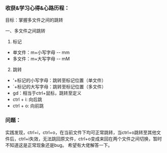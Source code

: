 ### 收获&学习心得&心路历程：

目标：掌握多⽂件之间的跳转

一、多文件之间跳转

1. 标记

  - 单文件：m+小写字母 -- mm
  - 多文件：m+大写字母 -- mM

2. 跳转

  - '+标记的小写字母：跳转至标记位置（单文件）
  - `+标记的大写字母：跳转至标记位置（多文件）
  - gd：相当于ctrl+鼠标，跳转至定义
  - ctrl + i: 向后跳
  - ctrl + o: 向前跳

### 问题：

实践发现，ctrl+i，ctrl+o，在当前文件下均可正常跳转，当ctrl+o跳转至其他文件后，ctrl+i失效，无法跳回原文件，ctrl+o变成来回在两个文件之间切换，暂时不知道这是正常现象还是bug。
希望有大佬解答一下。